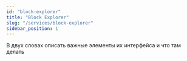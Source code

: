 ```yaml
---
id: "block-explorer"
title: "Block Explorer"
slug: "/services/block-explorer"
sidebar_position: 1
---
```


В двух словах описать важные элементы их интерфейса и что там делать